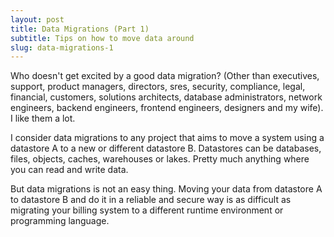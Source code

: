 ```yaml
---
layout: post
title: Data Migrations (Part 1)
subtitle: Tips on how to move data around
slug: data-migrations-1
---
```


Who doesn't get excited by a good data migration? (Other than executives, support, product managers,
directors, sres, security, compliance, legal, financial, customers, solutions architects, database
administrators, network engineers, backend engineers, frontend engineers, designers and my wife). I
like them a lot.

I consider data migrations to any project that aims to move a system using a datastore A to a new or
different datastore B. Datastores can be databases, files, objects, caches, warehouses or lakes.
Pretty much anything where you can read and write data.

But data migrations is not an easy thing. Moving your data from datastore A to datastore B and do it
in a reliable and secure way is as difficult as migrating your billing system to a different runtime
environment or programming language.
